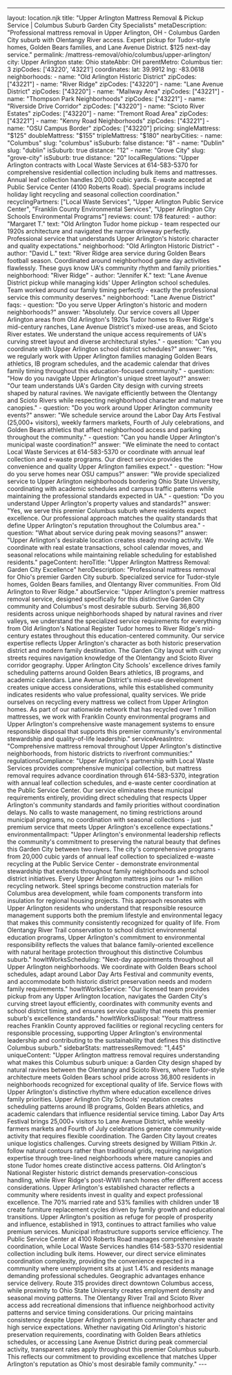 ---
layout: location.njk
title: "Upper Arlington Mattress Removal & Pickup Service | Columbus Suburb Garden City Specialists" metaDescription: "Professional mattress removal in Upper Arlington, OH - Columbus Garden City suburb with Olentangy River access. Expert pickup for Tudor-style homes, Golden Bears families, and Lane Avenue District. $125 next-day service."
permalink: /mattress-removal/ohio/columbus/upper-arlington/
city: Upper Arlington state: Ohio stateAbbr: OH parentMetro: Columbus tier: 3 zipCodes: ['43220', '43221'] coordinates: lat: 39.9912 lng: -83.0618 neighborhoods: - name: "Old Arlington Historic District" zipCodes: ["43221"] - name: "River Ridge" zipCodes: ["43220"] - name: "Lane Avenue District" zipCodes: ["43220"] - name: "Mallway Area" zipCodes: ["43221"] - name: "Thompson Park Neighborhoods" zipCodes: ["43221"] - name: "Riverside Drive Corridor" zipCodes: ["43220"] - name: "Scioto River Estates" zipCodes: ["43220"] - name: "Tremont Road Area" zipCodes: ["43221"] - name: "Kenny Road Neighborhoods" zipCodes: ["43221"] - name: "OSU Campus Border" zipCodes: ["43220"] pricing: singleMattress: "$125" doubleMattress: "$155" tripleMattress: "$180" nearbyCities: - name: "Columbus" slug: "columbus" isSuburb: false distance: "8" - name: "Dublin" slug: "dublin" isSuburb: true distance: "12" - name: "Grove City" slug: "grove-city" isSuburb: true distance: "20" localRegulations: "Upper Arlington contracts with Local Waste Services at 614-583-5370 for comprehensive residential collection including bulk items and mattresses. Annual leaf collection handles 20,000 cubic yards. E-waste accepted at Public Service Center (4100 Roberts Road). Special programs include holiday light recycling and seasonal collection coordination." recyclingPartners: ["Local Waste Services", "Upper Arlington Public Service Center", "Franklin County Environmental Services", "Upper Arlington City Schools Environmental Programs"] reviews: count: 178 featured: - author: "Margaret T." text: "Old Arlington Tudor home pickup - team respected our 1920s architecture and navigated the narrow driveway perfectly. Professional service that understands Upper Arlington's historic character and quality expectations." neighborhood: "Old Arlington Historic District" - author: "David L." text: "River Ridge area service during Golden Bears football season. Coordinated around neighborhood game day activities flawlessly. These guys know UA's community rhythm and family priorities." neighborhood: "River Ridge" - author: "Jennifer K." text: "Lane Avenue District pickup while managing kids' Upper Arlington school schedules. Team worked around our family timing perfectly - exactly the professional service this community deserves." neighborhood: "Lane Avenue District" faqs: - question: "Do you serve Upper Arlington's historic and modern neighborhoods?" answer: "Absolutely. Our service covers all Upper Arlington areas from Old Arlington's 1920s Tudor homes to River Ridge's mid-century ranches, Lane Avenue District's mixed-use areas, and Scioto River estates. We understand the unique access requirements of UA's curving street layout and diverse architectural styles." - question: "Can you coordinate with Upper Arlington school district schedules?" answer: "Yes, we regularly work with Upper Arlington families managing Golden Bears athletics, IB program schedules, and the academic calendar that drives family timing throughout this education-focused community." - question: "How do you navigate Upper Arlington's unique street layout?" answer: "Our team understands UA's Garden City design with curving streets shaped by natural ravines. We navigate efficiently between the Olentangy and Scioto Rivers while respecting neighborhood character and mature tree canopies." - question: "Do you work around Upper Arlington community events?" answer: "We schedule service around the Labor Day Arts Festival (25,000+ visitors), weekly farmers markets, Fourth of July celebrations, and Golden Bears athletics that affect neighborhood access and parking throughout the community." - question: "Can you handle Upper Arlington's municipal waste coordination?" answer: "We eliminate the need to contact Local Waste Services at 614-583-5370 or coordinate with annual leaf collection and e-waste programs. Our direct service provides the convenience and quality Upper Arlington families expect." - question: "How do you serve homes near OSU campus?" answer: "We provide specialized service to Upper Arlington neighborhoods bordering Ohio State University, coordinating with academic schedules and campus traffic patterns while maintaining the professional standards expected in UA." - question: "Do you understand Upper Arlington's property values and standards?" answer: "Yes, we serve this premier Columbus suburb where residents expect excellence. Our professional approach matches the quality standards that define Upper Arlington's reputation throughout the Columbus area." - question: "What about service during peak moving seasons?" answer: "Upper Arlington's desirable location creates steady moving activity. We coordinate with real estate transactions, school calendar moves, and seasonal relocations while maintaining reliable scheduling for established residents." pageContent: heroTitle: "Upper Arlington Mattress Removal: Garden City Excellence" heroDescription: "Professional mattress removal for Ohio's premier Garden City suburb. Specialized service for Tudor-style homes, Golden Bears families, and Olentangy River communities. From Old Arlington to River Ridge." aboutService: "Upper Arlington's premier mattress removal service, designed specifically for this distinctive Garden City community and Columbus's most desirable suburb. Serving 36,800 residents across unique neighborhoods shaped by natural ravines and river valleys, we understand the specialized service requirements for everything from Old Arlington's National Register Tudor homes to River Ridge's mid-century estates throughout this education-centered community. Our service expertise reflects Upper Arlington's character as both historic preservation district and modern family destination. The Garden City layout with curving streets requires navigation knowledge of the Olentangy and Scioto River corridor geography. Upper Arlington City Schools' excellence drives family scheduling patterns around Golden Bears athletics, IB programs, and academic calendars. Lane Avenue District's mixed-use development creates unique access considerations, while this established community indicates residents who value professional, quality services. We pride ourselves on recycling every mattress we collect from Upper Arlington homes. As part of our nationwide network that has recycled over 1 million mattresses, we work with Franklin County environmental programs and Upper Arlington's comprehensive waste management systems to ensure responsible disposal that supports this premier community's environmental stewardship and quality-of-life leadership." serviceAreasIntro: "Comprehensive mattress removal throughout Upper Arlington's distinctive neighborhoods, from historic districts to riverfront communities:" regulationsCompliance: "Upper Arlington's partnership with Local Waste Services provides comprehensive municipal collection, but mattress removal requires advance coordination through 614-583-5370, integration with annual leaf collection schedules, and e-waste center coordination at the Public Service Center. Our service eliminates these municipal requirements entirely, providing direct scheduling that respects Upper Arlington's community standards and family priorities without coordination delays. No calls to waste management, no timing restrictions around municipal programs, no coordination with seasonal collections - just premium service that meets Upper Arlington's excellence expectations." environmentalImpact: "Upper Arlington's environmental leadership reflects the community's commitment to preserving the natural beauty that defines this Garden City between two rivers. The city's comprehensive programs - from 20,000 cubic yards of annual leaf collection to specialized e-waste recycling at the Public Service Center - demonstrate environmental stewardship that extends throughout family neighborhoods and school district initiatives. Every Upper Arlington mattress joins our 1+ million recycling network. Steel springs become construction materials for Columbus area development, while foam components transform into insulation for regional housing projects. This approach resonates with Upper Arlington residents who understand that responsible resource management supports both the premium lifestyle and environmental legacy that makes this community consistently recognized for quality of life. From Olentangy River Trail conservation to school district environmental education programs, Upper Arlington's commitment to environmental responsibility reflects the values that balance family-oriented excellence with natural heritage protection throughout this distinctive Columbus suburb." howItWorksScheduling: "Next-day appointments throughout all Upper Arlington neighborhoods. We coordinate with Golden Bears school schedules, adapt around Labor Day Arts Festival and community events, and accommodate both historic district preservation needs and modern family requirements." howItWorksService: "Our licensed team provides pickup from any Upper Arlington location, navigates the Garden City's curving street layout efficiently, coordinates with community events and school district timing, and ensures service quality that meets this premier suburb's excellence standards." howItWorksDisposal: "Your mattress reaches Franklin County approved facilities or regional recycling centers for responsible processing, supporting Upper Arlington's environmental leadership and contributing to the sustainability that defines this distinctive Columbus suburb." sidebarStats: mattressesRemoved: "1,445" uniqueContent: "Upper Arlington mattress removal requires understanding what makes this Columbus suburb unique: a Garden City design shaped by natural ravines between the Olentangy and Scioto Rivers, where Tudor-style architecture meets Golden Bears school pride across 36,800 residents in neighborhoods recognized for exceptional quality of life. Service flows with Upper Arlington's distinctive rhythm where education excellence drives family priorities. Upper Arlington City Schools' reputation creates scheduling patterns around IB programs, Golden Bears athletics, and academic calendars that influence residential service timing. Labor Day Arts Festival brings 25,000+ visitors to Lane Avenue District, while weekly farmers markets and Fourth of July celebrations generate community-wide activity that requires flexible coordination. The Garden City layout creates unique logistics challenges. Curving streets designed by William Pitkin Jr. follow natural contours rather than traditional grids, requiring navigation expertise through tree-lined neighborhoods where mature canopies and stone Tudor homes create distinctive access patterns. Old Arlington's National Register historic district demands preservation-conscious handling, while River Ridge's post-WWII ranch homes offer different access considerations. Upper Arlington's established character reflects a community where residents invest in quality and expect professional excellence. The 70% married rate and 53% families with children under 18 create furniture replacement cycles driven by family growth and educational transitions. Upper Arlington's position as refuge for people of prosperity and influence, established in 1913, continues to attract families who value premium services. Municipal infrastructure supports service efficiency. The Public Service Center at 4100 Roberts Road manages comprehensive waste coordination, while Local Waste Services handles 614-583-5370 residential collection including bulk items. However, our direct service eliminates coordination complexity, providing the convenience expected in a community where unemployment sits at just 1.4% and residents manage demanding professional schedules. Geographic advantages enhance service delivery. Route 315 provides direct downtown Columbus access, while proximity to Ohio State University creates employment density and seasonal moving patterns. The Olentangy River Trail and Scioto River access add recreational dimensions that influence neighborhood activity patterns and service timing considerations. Our pricing maintains consistency despite Upper Arlington's premium community character and high service expectations. Whether navigating Old Arlington's historic preservation requirements, coordinating with Golden Bears athletics schedules, or accessing Lane Avenue District during peak commercial activity, transparent rates apply throughout this premier Columbus suburb. This reflects our commitment to providing excellence that matches Upper Arlington's reputation as Ohio's most desirable family community." ---
